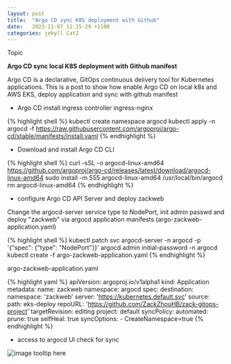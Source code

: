 ```yaml
---
layout: post
title:  "Argo CD sync K8S deployment with Github"
date:   2023-11-07 11:15:29 +1100
categories: jekyll Cat2
---
```


Topic

<b>Argo CD sync local K8S deployment with Github manifest</b>

Argo CD is a declarative, GitOps continuous delivery tool for Kubernetes applications. This is a post to show how enable Argo CD on local k8s and AWS EKS, deploy application and sync with github manifest

- Argo CD install ingress controller ingress-nginx

{% highlight shell %}
kubectl create namespace argocd
kubectl apply -n argocd -f https://raw.githubusercontent.com/argoproj/argo-cd/stable/manifests/install.yaml
{% endhighlight %}

- Download and install Argo CD CLI

{% highlight shell %}
curl -sSL -o argocd-linux-amd64 https://github.com/argoproj/argo-cd/releases/latest/download/argocd-linux-amd64
sudo install -m 555 argocd-linux-amd64 /usr/local/bin/argocd
rm argocd-linux-amd64
{% endhighlight %}

- configure Argo CD API Server and deploy zackweb

Change the argocd-server service type to NodePort, init admin passwd and deploy "zackweb" via argocd application manifests (argo-zackweb-application.yaml)

{% highlight shell %}
kubectl patch svc argocd-server -n argocd -p '{"spec": {"type": "NodePort"}}'
argocd admin initial-password -n argocd
kubectl create -f argo-zackweb-application.yaml
{% endhighlight %}

argo-zackweb-application.yaml

{% highlight yaml %}
apiVersion: argoproj.io/v1alpha1
kind: Application
metadata:
  name: zackweb
  namespace: argocd
spec:
  destination:
    namespace: 'zackweb'
    server: 'https://kubernetes.default.svc'
  source:
    path: eks-deploy
    repoURL: 'https://github.com/ZackZhouHB/zack-gitops-project'
    targetRevision: editing
  project: default
  syncPolicy:
    automated:
      prune: true
      selfHeal: true
    syncOptions:
    - CreateNamespace=true
{% endhighlight %}

- access to argocd UI check for sync

![image tooltip here](/assets/argo-demo.png)


